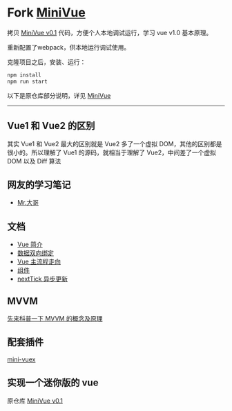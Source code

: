 # Fork [MiniVue](https://github.com/woai3c/mini-vue/)

拷贝 [MiniVue v0.1](https://github.com/woai3c/mini-vue/tree/v0.1) 代码，方便个人本地调试运行，学习 vue v1.0 基本原理。

重新配置了webpack，供本地运行调试使用。

克隆项目之后，安装、运行：

```bash
npm install
npm run start
```

以下是原仓库部分说明，详见 [MiniVue](https://github.com/woai3c/mini-vue/)

---

## Vue1 和 Vue2 的区别

其实 Vue1 和 Vue2 最大的区别就是 Vue2 多了一个虚拟 DOM，其他的区别都是很小的。所以理解了 Vue1 的源码，就相当于理解了 Vue2，中间差了一个虚拟 DOM 以及 Diff 算法

## 网友的学习笔记

- [Mr.大哥](https://www.yuque.com/mrdage/qnzf2d)

## 文档

- [Vue 简介](https://github.com/woai3c/mini-vue/blob/master/doc/introduce.md)
- [数据双向绑定](https://github.com/woai3c/mini-vue/blob/master/doc/%E6%95%B0%E6%8D%AE%E5%8F%8C%E5%90%91%E7%BB%91%E5%AE%9A.md)
- [Vue 主流程走向](https://github.com/woai3c/mini-vue/blob/master/doc/Vue%E7%9A%84%E4%B8%BB%E6%B5%81%E7%A8%8B%E8%B5%B0%E5%90%91.md)
- [组件](https://github.com/woai3c/mini-vue/blob/master/doc/%E7%BB%84%E4%BB%B6.md)
- [nextTick 异步更新](https://github.com/woai3c/mini-vue/blob/master/doc/nextTick%E5%BC%82%E6%AD%A5%E6%9B%B4%E6%96%B0.md)

## MVVM

[先来科普一下 MVVM 的概念及原理](https://github.com/woai3c/mini-vue/blob/master/doc/mvvm.md)

## 配套插件

[mini-vuex](https://github.com/woai3c/mini-vuex)

## 实现一个迷你版的 vue

原仓库 [MiniVue v0.1](https://github.com/woai3c/mini-vue/tree/v0.1)
